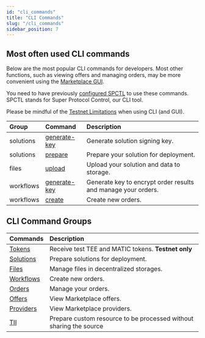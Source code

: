```yaml
---
id: "cli_commands"
title: "CLI Commands"
slug: "/cli_commands"
sidebar_position: 7
---
```


## Most often used CLI commands

Below are the most popular CLI commands for developers. Most other functions, such as viewing offers and managing orders, may be more convenient using the [Marketplace GUI](/developers/marketplace). 

You need to have previously [configured SPCTL](/developers/cli_guides/configuring) to use these commands. SPCTL stands for Super Protocol Control, our CLI tool.

Please be mindful of the [Testnet Limitations](/testnet/limitations) when using CLI (and GUI).

| **Group**                                      | **Command**                                                     | **Description**                                               |
|:-----------------------------------------------|:----------------------------------------------------------------|:--------------------------------------------------------------|
| solutions                                      | [generate-key](/developers/cli_commands/solutions/generate-key) | Generate solution signing key.                                |
| solutions                                      | [prepare](/developers/cli_commands/solutions/prepare)           | Prepare your solution for deployment.                         |
| files                                          | [upload](/developers/cli_commands/files/upload)                 | Upload your solution and data to storage.                     |
| workflows                                      | [generate-key](/developers/cli_commands/workflows/generate-key) | Generate key to encrypt order results and manage your orders. |
| workflows                                      | [create](/developers/cli_commands/workflows/create)             | Create new orders. |

## CLI Command Groups

| **Commands**                                    | **Description**                                                    |
|:------------------------------------------------|:-------------------------------------------------------------------|
| [Tokens](/developers/cli_commands/tokens)       | Receive test TEE and MATIC tokens. **Testnet only**                |
| [Solutions](/developers/cli_commands/solutions) | Prepare solutions for deployment.                                  |
| [Files](/developers/cli_commands/files)         | Manage files in decentralized storages.                            |
| [Workflows](/developers/cli_commands/workflows) | Create new orders.                                                 |
| [Orders](/developers/cli_commands/orders)       | Manage your orders.                                                |
| [Offers](/developers/cli_commands/offers)       | View Marketplace offers.                                           |
| [Providers](/developers/cli_commands/providers) | View Marketplace providers.                                        |
| [TII](/developers/cli_commands/tii)             | Prepare custom resource to be processed without sharing the source |
